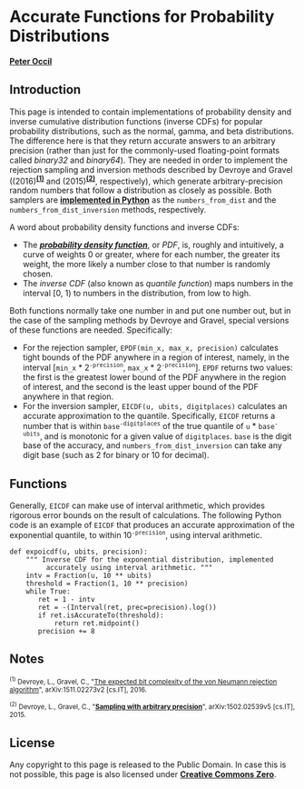 # Accurate Functions for Probability Distributions

[**Peter Occil**](mailto:poccil14@gmail.com)

<a id=Introduction></a>
## Introduction

This page is intended to contain implementations of probability density and inverse cumulative distribution functions (inverse CDFs) for popular probability distributions, such as the normal, gamma, and beta distributions.  The difference here is that they return accurate answers to an arbitrary precision (rather than just for the commonly-used floating-point formats called _binary32_ and _binary64_).  They are needed in order to implement the rejection sampling and inversion methods described by Devroye and Gravel ((2016)<sup>[**(1)**](#Note1)</sup> and (2015)<sup>[**(2)**](#Note2)</sup>, respectively), which generate arbitrary-precision random numbers that follow a distribution as closely as possible.  Both samplers are [**implemented in Python**](https://github.com/peteroupc/peteroupc.github.io/blob/master/randomgen.py) as the `numbers_from_dist` and the `numbers_from_dist_inversion` methods, respectively.

A word about probability density functions and inverse CDFs:

* The [**_probability density function_**](https://en.wikipedia.org/wiki/Probability_density_function), or _PDF_, is, roughly and intuitively, a curve of weights 0 or greater, where for each number, the greater its weight, the more likely a number close to that number is randomly chosen.
* The _inverse CDF_ (also known as _quantile function_) maps numbers in the interval [0, 1\) to numbers in the distribution, from low to high.

Both functions normally take one number in and put one number out, but in the case of the sampling methods by Devroye and Gravel, special versions of these functions are needed.  Specifically:

* For the rejection sampler, `EPDF(min_x, max_x, precision)` calculates tight bounds of the PDF anywhere in a region of interest, namely, in the interval [`min_x` * 2<sup>`-precision`</sup>, `max_x` * 2<sup>`-precision`</sup>].   `EPDF` returns two values: the first is the greatest lower bound of the PDF anywhere in the region of interest, and the second is the least upper bound of the PDF anywhere in that region.
* For the inversion sampler, `EICDF(u, ubits, digitplaces)` calculates an accurate approximation to the quantile. Specifically, `EICDF` returns a number that is within `base`<sup>`-digitplaces`</sup> of the true quantile of `u` * `base`<sup>`-ubits`</sup>, and is monotonic for a given value of `digitplaces`.  `base` is the digit base of the accuracy, and `numbers_from_dist_inversion` can take any digit base (such as 2 for binary or 10 for decimal).

<a id=Functions></a>
## Functions

Generally, `EICDF` can make use of interval arithmetic, which provides rigorous error bounds on the result of calculations.  The following Python code is an example of `EICDF` that produces an accurate approximation of the exponential quantile, to within 10<sup>`-precision`</sup>, using interval arithmetic.

    def expoicdf(u, ubits, precision):
        """ Inverse CDF for the exponential distribution, implemented
             accurately using interval arithmetic. """
        intv = Fraction(u, 10 ** ubits)
        threshold = Fraction(1, 10 ** precision)
        while True:
           ret = 1 - intv
           ret = -(Interval(ret, prec=precision).log())
           if ret.isAccurateTo(threshold):
               return ret.midpoint()
           precision += 8

<a id=Notes></a>
## Notes

<small><sup id=Note1>(1)</sup> Devroye, L., Gravel, C., "[The expected bit complexity of the von Neumann rejection
algorithm](https://arxiv.org/abs/1511.02273v2)", arXiv:1511.02273v2  \[cs.IT\], 2016.</small>

<small><sup id=Note2>(2)</sup> Devroye, L., Gravel, C., "[**Sampling with arbitrary precision**](https://arxiv.org/abs/1502.02539v5)", arXiv:1502.02539v5 \[cs.IT\], 2015.</small>

<a id=License></a>
## License

Any copyright to this page is released to the Public Domain.  In case this is not possible, this page is also licensed under [**Creative Commons Zero**](https://creativecommons.org/publicdomain/zero/1.0/).
